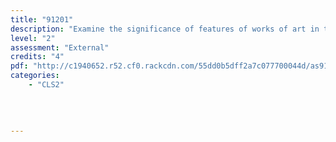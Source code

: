 ```yaml
---
title: "91201"
description: "Examine the significance of features of works of art in the classical world"
level: "2"
assessment: "External"
credits: "4"
pdf: "http://c1940652.r52.cf0.rackcdn.com/55dd0b5dff2a7c077700044d/as91201.pdf"
categories:
    - "CLS2"
    
    
    
    
---
```

